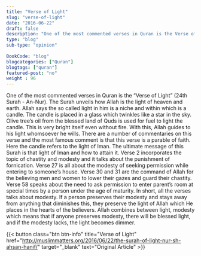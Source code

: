 ```yaml
--- 
title: "Verse of Light" 
slug: "verse-of-light"
date: "2016-06-22" 
draft: false 
description: "One of the most commented verses in Quran is the Verse of Light (24th Surah - An-Nur). The Surah unveils how Allah is the light of heaven and earth." 
type: "blog"
sub-type: "opinion" 
 
BookCode: "blog"
blogcategories: ["Quran"]
blogtags: ["quran"]
featured-post: "no"
weight : 96
---  
```

 One of the most commented verses in Quran is the “Verse of Light” (24th Surah - An-Nur). The Surah unveils how Allah is the light of heaven and earth. Allah says the so called light in him is a niche and within which is a candle. The candle is placed in a glass which twinkles like a star in the sky. Olive tree’s oil from the blessed land of Quds is used for fuel to light the candle. This is very bright itself even without fire. With this, Allah guides to his light whomsoever he wills. There are a number of commentaries on this verse and the most famous comment is that this verse is a parable of faith. Here the candle refers to the light of Iman. The ultimate message of this Surah is that light of Iman and how to attain it. Verse 2 incorporates the topic of chastity and modesty and it talks about the punishment of fornication. Verse 27 is all about the modesty of seeking permission while entering to someone’s house. Verse 30 and 31 are the command of Allah for the believing men and women to lower their gazes and guard their chastity. Verse 58 speaks about the need to ask permission to enter parent’s room at special times by a person under the age of maturity. In short, all the verses talks about modesty. If a person preserves their modesty and stays away from anything that diminishes this, they preserve the light of Allah which He places in the hearts of the believers. Allah combines between light, modesty which means that if anyone preserves modesty, there will be blessed light, and if the modesty lacks, the light becomes dimmer.

{{< button class="btn btn-info" title="Verse of Light" href="http://muslimmatters.org/2016/06/22/the-surah-of-light-nur-sh-ahsan-hanif/" target="_blank" text="Original Article" >}}